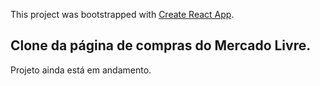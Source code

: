This project was bootstrapped with [Create React App](https://github.com/facebook/create-react-app).

## Clone da página de compras do Mercado Livre.

Projeto ainda está em andamento.
